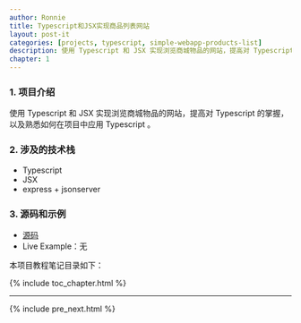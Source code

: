 ```yaml
---
author: Ronnie
title: Typescript和JSX实现商品列表网站
layout: post-it
categories: [projects, typescript, simple-webapp-products-list]
description: 使用 Typescript 和 JSX 实现浏览商城物品的网站，提高对 Typescript 的掌握，以及熟悉如何在项目中应用 Typescript 。
chapter: 1
---
```


### 1. 项目介绍
使用 Typescript 和 JSX 实现浏览商城物品的网站，提高对 Typescript 的掌握，以及熟悉如何在项目中应用 Typescript 。


### 2. 涉及的技术栈
- Typescript
- JSX
- express + jsonserver

### 3. 源码和示例
- [源码](https://github.com/scjmjy/simple-products-list)
- Live Example：无

本项目教程笔记目录如下：

{% include toc_chapter.html %}

---

{% include pre_next.html %}
